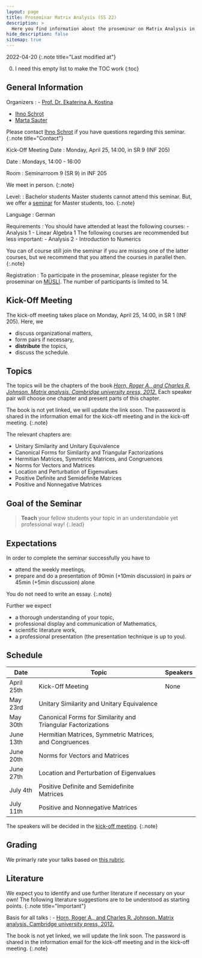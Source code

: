 ```yaml
---
layout: page
title: Proseminar Matrix Analysis (SS 22)
description: >
  Here you find information about the proseminar on Matrix Analysis in the summer term 2022.
hide_description: false
sitemap: true
---
```


<!-- invert_sidebar: true -->

2022-04-20
{:.note title="Last modified at"}

0. I need this empty list to make the TOC work
{:toc}

## General Information

Organizers
: - [Prof. Dr. Ekaterina A. Kostina][ekaterina]
  - [Ihno Schrot][ihno]
  - [Marta Sauter][marta]
  
  Please contact [Ihno Schrot][ihno] if you have questions regarding this seminar.
  {:.note title="Contact"}

Kick-Off Meeting Date
: Monday, April 25, 14:00, in SR 9 (INF 205)

Date
: Mondays, 14:00 - 16:00

Room
: Seminarroom 9 (SR 9) in INF 205 
  
  We meet in person.
  {:.note}

Level:
: Bachelor students
  Master students cannot attend this seminar. But, we offer a [seminar][sem] for Master students, too.
  {:.note}

Language
: German

Requirements
: You should have attended at least the following courses:
    - Analysis 1
    - Linear Algebra 1
  The following courses are recommended but less important:
    - Analysis 2
    - Introduction to Numerics

  You can of course still join the seminar if you are missing one of the latter courses, but we recommend that you attend the courses in parallel then.
  {:.note}
  
Registration
: To participate in the proseminar, please register for the proseminar on [MÜSLI][muesli]. The number of participants is limited to 14.

## Kick-Off Meeting
The kick-off meeting takes place on Monday, April 25, 14:00, in SR 1 (INF 205). Here, we 
  - discuss organizational matters,
  - form pairs if necessary,
  - **distribute** the topics,
  - discuss the schedule.

## Topics

The topics will be the chapters of the book [*Horn, Roger A., and Charles R. Johnson. Matrix analysis. Cambridge university press, 2012.*][book] Each speaker pair will choose one chapter and present parts of this chapter. 

The book is not yet linked, we will update the link soon. The password is shared in the information email for the kick-off meeting and in the kick-off meeting.
{:.note}

The relevant chapters are:
- Unitary Similarity and Unitary Equivalence
- Canonical Forms for Similarity and Triangular Factorizations
- Hermitian Matrices, Symmetric Matrices, and Congruences
- Norms for Vectors and Matrices
- Location and Perturbation of Eigenvalues
- Positive Definite and Semidefinite Matrices
- Positive and Nonnegative Matrices


## Goal of the Seminar
> **Teach** your fellow students your topic in an understandable yet professional way!
{:.lead}

## Expectations
In order to complete the seminar successfully you have to
  - attend the weekly meetings,
  - prepare and do a presentation of 90min (+10min discussion) in pairs *or* 45min (+5min discussion) alone

You do not need to write an essay.
{:.note}

Further we expect
  - a thorough understanding of your topic,
  - professional display and communication of Mathematics,
  - scientific literature work,
  - a professional presentation (the presentation technique is up to you).

## Schedule

| Date | Topic | Speakers |
|------|-------|----------|
| April 25th | Kick-Off Meeting | None | 
| May 23rd | Unitary Similarity and Unitary Equivalence | |
| May 30th | Canonical Forms for Similarity and Triangular Factorizations | |
| June 13th | Hermitian Matrices, Symmetric Matrices, and Congruences | |
| June 20th | Norms for Vectors and Matrices | |
| June 27th | Location and Perturbation of Eigenvalues | |
| July 4th | Positive Definite and Semidefinite Matrices | |
| July 11th | Positive and Nonnegative Matrices | |

The speakers will be decided in the [kick-off meeting][kom].
{:.note}

## Grading

We primarly rate your talks based on [this rubric][rubric].

## Literature 

We expect you to identify and use further literature if necessary on your own! The following literature suggestions are to be understood as starting points.
{:.note title="Important"}

Basis for all talks
:   - [Horn, Roger A., and Charles R. Johnson. Matrix analysis. Cambridge university press, 2012.][book]

  The book is not yet linked, we will update the link soon. The password is shared in the information email for the kick-off meeting and in the kick-off meeting.
  {:.note}

[kom]: #kick-off-meeting
[sem]: ss22/seminar.md
[ekaterina]: mailto:ekaterina(dot)kostina(at)iwr(dot)uni-heidelberg(dot)de
[ihno]: mailto:ihno(dot)schrot(at)uni-heidelberg(dot)de
[marta]: mailto:marta(dot)sauter(at)iwr(dot)uni-heidelberg(dot)de
[muesli]: https://muesli.mathi.uni-heidelberg.de/lecture/view/1506
[rubric]: https://www.bsu.edu/-/media/www/departmentalcontent/math/pdfs/cp%20rubric.pdf?la=en
[book]: /../../404.md

